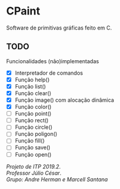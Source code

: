# CPaint

Software de primitivas gráficas feito em C.

## TODO
Funcionalidades (não)implementadas
* [x] Interpretador de comandos
* [x] Função help()
* [x] Função list()
* [x] Função clear()
* [x] Função image() com alocação dinâmica
* [x] Função color()
* [ ] Função point()
* [ ] Função rect()
* [ ] Função circle()
* [ ] Função poligon()
* [ ] Função fill()
* [ ] Função save()
* [ ] Função open()

*Projeto de ITP 2019.2*.  
*Professor Júlio César*.  
*Grupo: Andre Herman e Marcell Santana*
